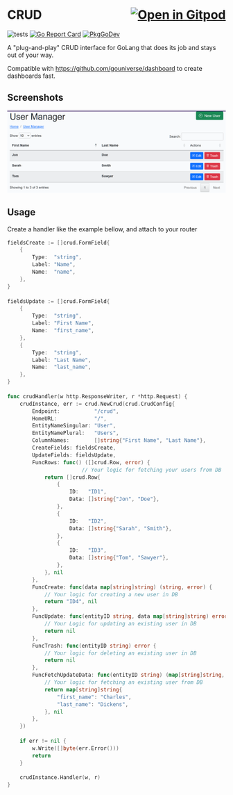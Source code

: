 # CRUD <a href="https://gitpod.io/#https://github.com/gouniverse/crud" style="float:right;"><img src="https://gitpod.io/button/open-in-gitpod.svg" alt="Open in Gitpod" loading="lazy"></a>

![tests](https://github.com/gouniverse/crud/workflows/tests/badge.svg)
[![Go Report Card](https://goreportcard.com/badge/github.com/gouniverse/crud)](https://goreportcard.com/report/github.com/gouniverse/crud)
[![PkgGoDev](https://pkg.go.dev/badge/github.com/gouniverse/crud)](https://pkg.go.dev/github.com/gouniverse/crud)

A "plug-and-play" CRUD interface for GoLang that does its job and stays out of your way.

Compatible with https://github.com/gouniverse/dashboard to create dashboards fast.

## Screenshots
<img src="./screenshots/Screenshot_20230712.png" />

## Usage

Create a handler like the example bellow, and attach to your router

```go
fieldsCreate := []crud.FormField{
	{
		Type:  "string",
		Label: "Name",
		Name:  "name",
	},
}

fieldsUpdate := []crud.FormField{
	{
		Type:  "string",
		Label: "First Name",
		Name:  "first_name",
	},
	{
		Type:  "string",
		Label: "Last Name",
		Name:  "last_name",
	},
}

func crudHandler(w http.ResponseWriter, r *http.Request) {
	crudInstance, err := crud.NewCrud(crud.CrudConfig{
		Endpoint:           "/crud",
		HomeURL:            "/",
		EntityNameSingular: "User",
		EntityNamePlural:   "Users",
		ColumnNames:        []string{"First Name", "Last Name"},
		CreateFields: fieldsCreate,
		UpdateFields: fieldsUpdate,
		FuncRows: func() ([]crud.Row, error) {
                        // Your logic for fetching your users from DB
			return []crud.Row{
				{
					ID:   "ID1",
					Data: []string{"Jon", "Doe"},
				},
				{
					ID:   "ID2",
					Data: []string{"Sarah", "Smith"},
				},
				{
					ID:   "ID3",
					Data: []string{"Tom", "Sawyer"},
				},
			}, nil
		},
		FuncCreate: func(data map[string]string) (string, error) {
			// Your logic for creating a new user in DB
			return "ID4", nil
		},
		FuncUpdate: func(entityID string, data map[string]string) error {
			// Your Logic for updating an existing user in DB
			return nil
		},
		FuncTrash: func(entityID string) error {
			// Your logic for deleting an existing user in DB
			return nil
		},
		FuncFetchUpdateData: func(entityID string) (map[string]string, error) {
			// Your logic for fetching an existing user from DB
			return map[string]string{
				"first_name": "Charles",
				"last_name": "Dickens",
			}, nil
		},
	})

	if err != nil {
		w.Write([]byte(err.Error()))
		return
	}

	crudInstance.Handler(w, r)
}
```
